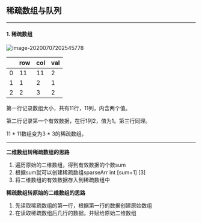 ## 稀疏数组与队列

---

#### 1. 稀疏数组

![image-20200707202545778](asset/image-20200707202545778.png)

|      | row  | col  | val  |
| ---- | ---- | ---- | ---- |
| 0    | 11   | 11   | 2    |
| 1    | 1    | 2    | 1    |
| 2    | 2    | 3    | 2    |

第一行记录数组大小，共有11行，11列，内含两个值。

第二行记录第一个有效数据，在行1列2，值为1。第三行同理。

11 * 11数组变为3 * 3的稀疏数组。

---

**二维数组转稀疏数组的思路**

1. 遍历原始的二维数组，得到有效数据的个数sum
2. 根据sum就可以创建稀疏数组sparseArr int [sum+1] [3]
3. 将二维数组的有效数据存入到稀疏数组中

**稀疏数组转原始的二维数组的思路**

1. 先读取稀疏数组的第一行，根据第一行的数据创建原始数组
2. 在读取稀疏数组后几行的数据，并赋给原始二维数组











